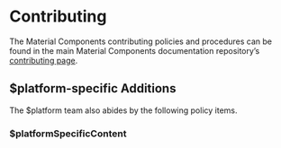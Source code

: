 # Contributing

The Material Components contributing policies and procedures can be found in the main Material Components documentation repository’s [contributing page](https://github.com/material-components/material-components/blob/develop/CONTRIBUTING.md).

## $platform-specific Additions

The $platform team also abides by the following policy items. 

### $platformSpecificContent

